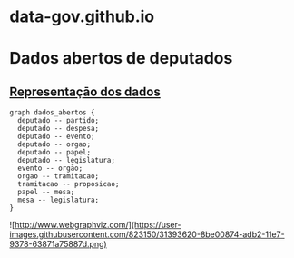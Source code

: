 # data-gov.github.io

# Dados abertos de deputados
## [Representaçāo dos dados](https://dadosabertos.camara.leg.br/)

```
graph dados_abertos {
  deputado -- partido;
  deputado -- despesa;
  deputado -- evento;
  deputado -- orgao;
  deputado -- papel;
  deputado -- legislatura;
  evento -- orgāo;
  orgao -- tramitacao;
  tramitacao -- proposicao;
  papel -- mesa;
  mesa -- legislatura;
}
```

![http://www.webgraphviz.com/](https://user-images.githubusercontent.com/823150/31393620-8be00874-adb2-11e7-9378-63871a75887d.png)
